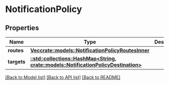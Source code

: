 # NotificationPolicy

## Properties

Name | Type | Description | Notes
------------ | ------------- | ------------- | -------------
**routes** | [**Vec<crate::models::NotificationPolicyRoutesInner>**](NotificationPolicy_routes_inner.md) |  | 
**targets** | [**::std::collections::HashMap<String, crate::models::NotificationPolicyDestination>**](NotificationPolicyDestination.md) |  | 

[[Back to Model list]](../README.md#documentation-for-models) [[Back to API list]](../README.md#documentation-for-api-endpoints) [[Back to README]](../README.md)


